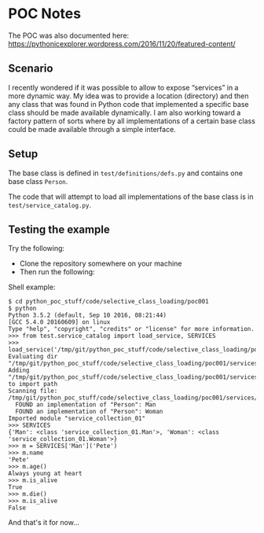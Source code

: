 # POC Notes

The POC was also documented here: https://pythonicexplorer.wordpress.com/2016/11/20/featured-content/

## Scenario

I recently wondered if it was possible to allow to expose “services” in a more dynamic way. My idea was to provide a location (directory) and then any class that was found in Python code that implemented a specific base class should be made available dynamically. I am also working toward a factory pattern of sorts where by all implementations of a certain base class could be made available through a simple interface.

## Setup

The base class is defined in `test/definitions/defs.py` and contains one base class `Person`.

The code that will attempt to load all implementations of the base class is in `test/service_catalog.py`.

## Testing the example

Try the following:

* Clone the repository somewhere on your machine
* Then run the following:

Shell example:

	$ cd python_poc_stuff/code/selective_class_loading/poc001
	$ python
	Python 3.5.2 (default, Sep 10 2016, 08:21:44)
	[GCC 5.4.0 20160609] on linux
	Type "help", "copyright", "credits" or "license" for more information.
	>>> from test.service_catalog import load_service, SERVICES
	>>> load_service('/tmp/git/python_poc_stuff/code/selective_class_loading/poc001/services/')
	Evaluating dir "/tmp/git/python_poc_stuff/code/selective_class_loading/poc001/services"
	Adding "/tmp/git/python_poc_stuff/code/selective_class_loading/poc001/services" to import path
	Scanning file: /tmp/git/python_poc_stuff/code/selective_class_loading/poc001/services/service_collection_01.py
	  FOUND an implementation of "Person": Man
	  FOUND an implementation of "Person": Woman
	Imported module "service_collection_01"
	>>> SERVICES
	{'Man': <class 'service_collection_01.Man'>, 'Woman': <class 'service_collection_01.Woman'>}
	>>> m = SERVICES['Man']('Pete')
	>>> m.name
	'Pete'
	>>> m.age()
	Always young at heart
	>>> m.is_alive
	True
	>>> m.die()
	>>> m.is_alive
	False

And that's it for now...
